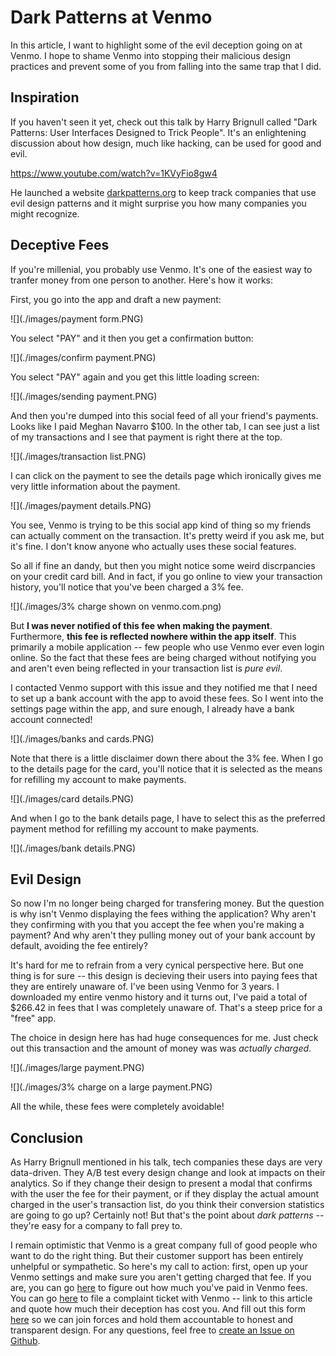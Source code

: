 # Dark Patterns at Venmo

In this article, I want to highlight some of the evil deception going on at Venmo. I hope to shame Venmo into stopping their malicious design practices and prevent some of you from falling into the same trap that I did.

## Inspiration

If you haven't seen it yet, check out this talk by Harry Brignull called "Dark Patterns: User Interfaces Designed to Trick People". It's an enlightening discussion about how design, much like hacking, can be used for good and evil.

https://www.youtube.com/watch?v=1KVyFio8gw4

He launched a website [darkpatterns.org](http://darkpatterns.org/) to keep track companies that use evil design patterns and it might surprise you how many companies you might recognize.

## Deceptive Fees

If you're millenial, you probably use Venmo. It's one of the easiest way to tranfer money from one person to another. Here's how it works:

First, you go into the app and draft a new payment:

![](./images/payment form.PNG)

You select "PAY" and it then you get a confirmation button:

![](./images/confirm payment.PNG)

You select "PAY" again and you get this little loading screen:

![](./images/sending payment.PNG)

And then you're dumped into this social feed of all your friend's payments. Looks like I paid Meghan Navarro $100. In the other tab, I can see just a list of my transactions and I see that payment is right there at the top.

![](./images/transaction list.PNG)

I can click on the payment to see the details page which ironically gives me very little information about the payment. 

![](./images/payment details.PNG)

You see, Venmo is trying to be this social app kind of thing so my friends can actually comment on the transaction. It's pretty weird if you ask me, but it's fine. I don't know anyone who actually uses these social features.

So all if fine an dandy, but then you might notice some weird discrpancies on your credit card bill. And in fact, if you go online to view your transaction history, you'll notice that you've been charged a 3% fee.

![](./images/3% charge shown on venmo.com.png)

But **I was never notified of this fee when making the payment**. Furthermore, **this fee is reflected nowhere within the app itself**. This primarily a mobile application -- few people who use Venmo ever even login online. So the fact that these fees are being charged without notifying you and aren't even being reflected in your transaction list is *pure evil*.

I contacted Venmo support with this issue and they notified me that I need to set up a bank account with the app to avoid these fees. So I went into the settings page within the app, and sure enough, I already have a bank account connected!

![](./images/banks and cards.PNG)

Note that there is a little disclaimer down there about the 3% fee. When I go to the details page for the card, you'll notice that it is selected as the means for refilling my account to make payments.

![](./images/card details.PNG)

And when I go to the bank details page, I have to select this as the preferred payment method for refilling my account to make payments.

![](./images/bank details.PNG)

## Evil Design

So now I'm no longer being charged for transfering money. But the question is why isn't Venmo displaying the fees withing the application? Why aren't they confirming with you that you accept the fee when you're making a payment? And why aren't they pulling money out of your bank account by default, avoiding the fee entirely?

It's hard for me to refrain from a very cynical perspective here. But one thing is for sure -- this design is decieving their users into paying fees that they are entirely unaware of. I've been using Venmo for 3 years. I downloaded my entire venmo history and it turns out, I've paid a total of $266.42 in fees that I was completely unaware of. That's a steep price for a "free" app.

The choice in design here has had huge consequences for me. Just check out this transaction and the amount of money was was *actually charged*.

![](./images/large payment.PNG)

![](./images/3% charge on a large payment.PNG)

All the while, these fees were completely avoidable! 

## Conclusion

As Harry Brignull mentioned in his talk, tech companies these days are very data-driven. They A/B test every design change and look at impacts on their analytics. So if they change their design to present a modal that confirms with the user the fee for their payment, or if they display the actual amount charged in the user's transaction list, do you think their conversion statistics are going to go up? Certainly not! But that's the point about *dark patterns* -- they're easy for a company to fall prey to.

I remain optimistic that Venmo is a great company full of good people who want to do the right thing. But their customer support has been entirely unhelpful or sympathetic. So here's my call to action: first, open up your Venmo settings and make sure you aren't getting charged that fee. If you are, you can go [here](https://github.com/ccorcos/venmo-dark-patterns/blob/master/FEES.md) to figure out how much you've paid in Venmo fees. You can go [here](https://help.venmo.com/hc/en-us/requests/new) to file a complaint ticket with Venmo -- link to this article and quote how much their deception has cost you. And fill out this form [here](https://chet1.typeform.com/to/ZbYmxy) so we can join forces and hold them accountable to honest and transparent design. For any questions, feel free to [create an Issue on Github](https://github.com/ccorcos/venmo-dark-patterns/issues/new).
